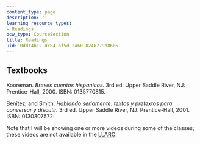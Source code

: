 ```yaml
---
content_type: page
description: ''
learning_resource_types:
- Readings
ocw_type: CourseSection
title: Readings
uid: 0dd14b12-dc84-bf5d-2a60-8246779d8605
---
```


Textbooks
---------

Kooreman. _Breves cuentos hispánicos._ 3rd ed. Upper Saddle River, NJ: Prentice-Hall, 2000. ISBN: 0135770815.

Benítez, and Smith. _Hablando seriamente: textos y pretextos para conversar y discutir._ 3rd ed. Upper Saddle River, NJ: Prentice-Hall, 2001. ISBN: 0130307572.

Note that I will be showing one or more videos during some of the classes; these videos are not available in the [LLARC](http://llarc.mit.edu/).